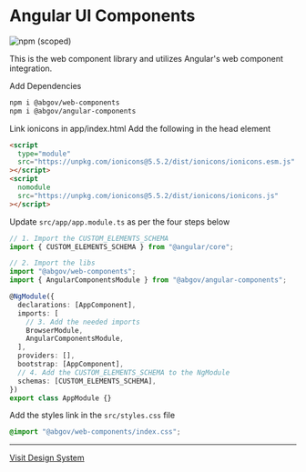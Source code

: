 # Angular UI Components

![npm (scoped)](https://img.shields.io/npm/v/@abgov/web-components?color=%230081a2&label=web-components&style=flat-square)

This is the web component library and utilizes Angular's web component integration.

Add Dependencies

```bash
npm i @abgov/web-components
npm i @abgov/angular-components
```

Link ionicons in app/index.html
Add the following in the head element

```html
<script
  type="module"
  src="https://unpkg.com/ionicons@5.5.2/dist/ionicons/ionicons.esm.js"
></script>
<script
  nomodule
  src="https://unpkg.com/ionicons@5.5.2/dist/ionicons/ionicons.js"
></script>
```

Update `src/app/app.module.ts` as per the four steps below

```typescript
// 1. Import the CUSTOM_ELEMENTS_SCHEMA
import { CUSTOM_ELEMENTS_SCHEMA } from "@angular/core";

// 2. Import the libs
import "@abgov/web-components";
import { AngularComponentsModule } from "@abgov/angular-components";

@NgModule({
  declarations: [AppComponent],
  imports: [
    // 3. Add the needed imports
    BrowserModule,
    AngularComponentsModule,
  ],
  providers: [],
  bootstrap: [AppComponent],
  // 4. Add the CUSTOM_ELEMENTS_SCHEMA to the NgModule
  schemas: [CUSTOM_ELEMENTS_SCHEMA],
})
export class AppModule {}
```

Add the styles link in the `src/styles.css` file

```css
@import "@abgov/web-components/index.css";
```

---

[Visit Design System](https://ui-components.alberta.ca)
